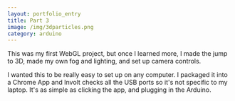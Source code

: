 ```yaml
---
layout: portfolio_entry
title: Part 3
image: /img/3dparticles.png
category: arduino
---
```

This was my first WebGL project, but once I learned more, I made the jump to 3D, made my own fog and lighting, and set up camera controls.

I wanted this to be really easy to set up on any computer.  I packaged it into a Chrome App and Involt checks all the USB ports so it's not specific to my laptop.  It's as simple as clicking the app, and plugging in the Arduino.